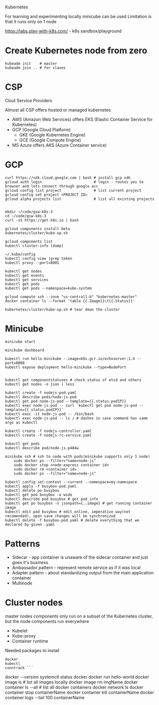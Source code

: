 Kubernetes

For learning and experimenting locally minicube can be used
Limitation is that it runs only on 1 node

https://labs.play-with-k8s.com/ - k8s sandbox/playground

# Create Kubernetes node from zero

```
kubeadm init    # master
kubeadm join .. # for slaves
```


# CSP
Clout Service Providers

Almost all CSP offers hosted or managed kubernetes
* AWS (Amazon Web Services) offers EKS (Elastic Container Service for Kubernetes)
* GCP (Google Cloud Platform)
	* GKE (Google Kubernetes Engine)
	* GCE (Google Compute Engine)
* MS Azure offers AKS (Azure Container service)

# GCP

```
curl https://sdk.cloud.google.com | bash # install gcp sdk
gcloud auth login                        # login - routes you to browser and lets connect through google acc
gcloud config list project               # list current project
gcloud config set project <PROJECT ID>
gcloud alpha projects list               # list all existing projects


mkdir ~/code/gsw-k8s-3
cd ~/code/gsw-k8s-3
curl -sS https://get.k8s.io | bash

gcloud components install beta
kubernetes/cluster/kube-up.sh

gcloud components list
kubectl cluster-info [dump]

~/.kube/config
kubectl config view |grep token
kubectl proxy --port=8001

kubectl get nodes
kubectl get events
kubectl get services
kubectl get pods
kubectl get pods --namespace=kube-system

gcloud compute ssh --zone "us-central1-b" "kubernetes-master"
docker container ls --format 'table {{.Image}}\t{{.Status}}' 

kubernetes/cluster/kube-up.sh # tear down the cluster
```

# Minicube

```
minicube start

minikube dashboard

kubectl run hello-minikube --image=k8s.gcr.io/echoserver:1.4 --port=8080
kubectl expose deployment hello-minikube --type=NodePort


kubectl get componentstatuses # check status of etcd and others
kubectl get nodes -o json | less

kubectl create -f nodejs-pod.yaml
kubectl describe pods/node-js-pod
kubectl get pod node-js-pod --template={{.status.podIP}}
kubectl exec node-js-pod -- curl `kubectl get pod node-js-pod --template={{.status.podIP}}`
kubectl exec -it node-js-pod -- /bin/bash
kubectl exec node-js-pod -- ls / # dashes in case command has same args as kubectl

kubectl create -f nodejs-controller.yaml
kubectl create -f nodejs-rc-service.yaml

kubectl get pods
kubectl describe pod/node-js-p484w

minikube ssh # ssh to node with pods(minikube supports only 1 node)
	sudo docker ps --filter="name=node-js"
	sudo docker stop <node-express container id>
	sudo docker rm <container id>
	sudo docker ps --filter="name=node-js"

```

```
kubectl config set-context --current --namespace=my-namespace
kubectl apply -f busybox-pod.yaml
kubectl delete po busybox
kubectl get pod busybox -o wide
kubectl describe pod busybox # get pod info
kubectl get po busybox -o jsonpath={..image} # get running container image
kubectl edit pod busybox # edit online, imperative way(not recomended), upon save changes will be synchronized
kubectl delete -f busybox-pod.yaml # delete everything that we declared by given .yaml
```


# Patterns

* Sidecar - app container is unaware of the sidecar container and just goes it's business
* Ambassador pattern - represent remote service as if it was local
* Adapter pattern - about standardizing output from the main application container
* Multinode

# Cluster nodes
master nodes components only run on a subset of the Kubernetes cluster, but the node  components run
everywhere

* Kubelet
* Kube-proxy
* Container runtime

Needed packages to install
```
docker
kubectl
conntrack ```

```
docker --version
systemctl status docker
docker run hello-world
docker image ls # list all images locally
docker image rm imgName
docker container ls --all # list all docker containers
docker network ls
docker container stop containerName 
docker container kill containerName
docker container logs --tail 100 containerName
```


